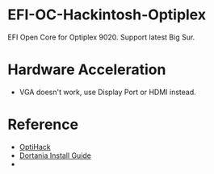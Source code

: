 # EFI-OC-Hackintosh-Optiplex
EFI  Open Core for Optiplex 9020. Support latest Big Sur.

# Hardware Acceleration
* VGA doesn't work, use Display Port or HDMI instead.

# Reference
* [OptiHack](https://github.com/zearp/OptiHack)
* [Dortania Install Guide](https://dortania.github.io/OpenCore-Install-Guide/extras/big-sur/)
* 
